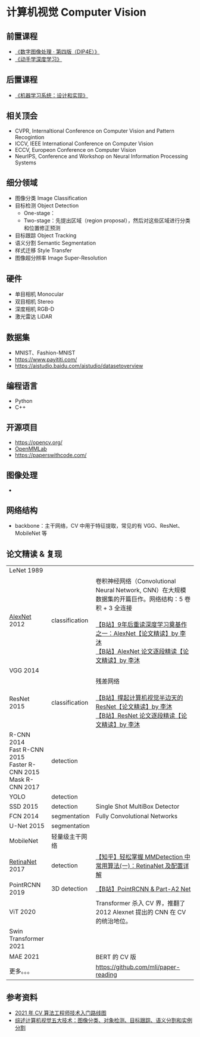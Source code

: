 # 计算机视觉 Computer Vision

## 前置课程
- [《数字图像处理 · 第四版（DIP4E）》](https://book.douban.com/subject/35075811/)
- [《动手学深度学习》](https://zh.d2l.ai/index.html)

## 后置课程
- [《机器学习系统：设计和实现》](https://openmlsys.github.io/)

## 相关顶会
- CVPR, Internaltional Conference on Computer Vision and Pattern Recogintion
- ICCV, IEEE International Conference on Computer Vision
- ECCV, Europeon Conference on Computer Vision
- NeurIPS, Conference and Workshop on Neural Information Processing Systems

## 细分领域
- 图像分类 Image Classification
- 目标检测 Object Detection
    - One-stage：
    - Two-stage：先提出区域（region proposal），然后对这些区域进行分类和位置修正预测
- 目标跟踪 Object Tracking
- 语义分割 Semantic Segmentation
- 样式迁移 Style Transfer
- 图像超分辨率 Image Super-Resolution

## 硬件
- 单目相机 Monocular
- 双目相机 Stereo
- 深度相机 RGB-D
- 激光雷达 LiDAR

## 数据集
- MNIST、Fashion-MNIST
- https://www.payititi.com/
- https://aistudio.baidu.com/aistudio/datasetoverview

## 编程语言
- Python
- C++

## 开源项目
- https://opencv.org/
- [OpenMMLab](https://github.com/open-mmlab)
- https://paperswithcode.com/

## 图像处理
- 

## 网络结构
- backbone：主干网络，CV 中用于特征提取，常见的有 VGG、ResNet、MobileNet 等

## 论文精读 & 复现

<table>
    <tr>
        <td>LeNet 1989</td>
    </tr>
    <tr>
        <td>
            <a href="https://proceedings.neurips.cc/paper/2012/file/c399862d3b9d6b76c8436e924a68c45b-Paper.pdf">AlexNet</a> 2012 
        </td>
        <td>classification</td>
        <td>
            卷积神经网络（Convolutional Neural Network, CNN）在大规模数据集的开篇巨作。网络结构：5 卷积 + 3 全连接<br /><br />
            <a href="https://www.bilibili.com/video/BV1ih411J7Kz/">【B站】9年后重读深度学习奠基作之一：AlexNet【论文精读】by 李沐</a><br />
            <a href="https://www.bilibili.com/video/BV1hq4y157t1/">【B站】AlexNet 论文逐段精读【论文精读】by 李沐</a>
        </td>
    </tr>
    <tr>
        <td>VGG 2014</td>
    </tr>
    <tr>
        <td>ResNet 2015</td>
        <td>classification</td>
        <td>
            残差网络 <br /><br />
            <a href="https://www.bilibili.com/video/BV1Fb4y1h73E/?spm_id_from=333.788">【B站】撑起计算机视觉半边天的 ResNet【论文精读】by 李沐</a> <br />
            <a href="https://www.bilibili.com/video/BV1P3411y7nn/?spm_id_from=333.788.recommend_more_video.0">【B站】ResNet 论文逐段精读【论文精读】by 李沐</a>
        </td>
    </tr>
    <tr>
        <td>
            R-CNN 2014 <br />
            Fast R-CNN 2015 <br />
            Faster R-CNN 2015 <br />
            Mask R-CNN 2017
        </td>
        <td>detection</td>
        <td></td>
    </tr>
    <tr>
        <td>YOLO</td>
        <td>detection</td>
    </tr>
    <tr>
        <td>SSD 2015</td>
        <td>detection</td>
        <td>Single Shot MultiBox Detector</td>
    </tr>
    <tr>
        <td>FCN 2014</td>
        <td>segmentation</td>
        <td>Fully Convolutional Networks</td>
    </tr>
    <tr>
        <td>
            U-Net 2015
        </td>
        <td>segmentation</td>
    </tr>
    <tr>
        <td>MobileNet</td>
        <td>轻量级主干网络</td>
    </tr>
    <tr>
        <td>
            <a href="https://arxiv.org/abs/1708.02002">RetinaNet</a> 2017
        </td>
        <td>detection</td>
        <td>
            <a href="https://zhuanlan.zhihu.com/p/346198300">【知乎】轻松掌握 MMDetection 中常用算法(一)：RetinaNet 及配置详解</a>
        </td>
    </tr>
    <tr>
        <td>PointRCNN 2019</td>
        <td>3D detection</td>
        <td>
            <a href="https://www.bilibili.com/video/BV1cE411L7mL?spm_id_from=333.1007.top_right_bar_window_default_collection.content.click">【B站】PointRCNN & Part-A2 Net</a>
        </td>
    </tr>
    <tr>
        <td>ViT 2020</td>
        <td></td>
        <td>
            Transformer 杀入 CV 界，推翻了 2012 Alexnet 提出的 CNN 在 CV 的统治地位。
        </td>
    </tr>
    <tr>
        <td>Swin Transformer 2021</td>
    </tr>
    <tr>
        <td>MAE 2021</td>
        <td></td>
        <td>
            BERT 的 CV 版
        </td>
    </tr>
    <tr>
        <td>更多。。。</td>
        <td></td>
        <td>
            <a href="https://github.com/mli/paper-reading">https://github.com/mli/paper-reading</a>
        </td>
    </tr>
</table>

## 参考资料
- [2021 年 CV 算法工程师技术入门路线图](https://jishuin.proginn.com/p/763bfbd5cab6)
- [综述计算机视觉五大技术：图像分类、对象检测、目标跟踪、语义分割和实例分割](https://bbs.cvmart.net/articles/655/1)
